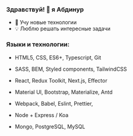 ### Здравствуй! 👋 я Абдинур

- 🌱 Учу новые технологии
- 💡 Люблю решать интересные задачи


### Языки и технологии:

- HTML5, CSS, ES6+, Typescript, Git
- SASS, BEM, Styled components, TailwindCSS
- React, Redux Toolkit, Next.js, Effector
- Material UI, Bootstrap, Materialize, Antd
- Webpack, Babel, Eslint, Prettier, 

- Node + Express / Koa
- Mongo, PostgreSQL, MySQL
